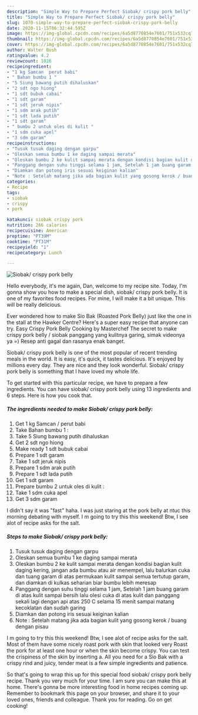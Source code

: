 ```yaml
---
description: "Simple Way to Prepare Perfect Siobak/ crispy pork belly"
title: "Simple Way to Prepare Perfect Siobak/ crispy pork belly"
slug: 1070-simple-way-to-prepare-perfect-siobak-crispy-pork-belly
date: 2020-11-15T06:32:44.595Z
image: https://img-global.cpcdn.com/recipes/6a5d8770854e7601/751x532cq70/siobak-crispy-pork-belly-foto-resep-utama.jpg
thumbnail: https://img-global.cpcdn.com/recipes/6a5d8770854e7601/751x532cq70/siobak-crispy-pork-belly-foto-resep-utama.jpg
cover: https://img-global.cpcdn.com/recipes/6a5d8770854e7601/751x532cq70/siobak-crispy-pork-belly-foto-resep-utama.jpg
author: Walter Bush
ratingvalue: 4.2
reviewcount: 1026
recipeingredient:
- "1 kg Samcan  perut babi"
- " Bahan bumbu 1 "
- "5 Siung bawang putih dihaluskan"
- "2 sdt ngo hiong"
- "1 sdt bubuk cabai"
- "1 sdt garam"
- "1 sdt jeruk nipis"
- "1 sdm arak putih"
- "1 sdt lada putih"
- "1 sdt garam"
- " bumbu 2 untuk oles di kulit "
- "1 sdm cuka apel"
- "3 sdm garam"
recipeinstructions:
- "Tusuk tusuk daging dengan garpu"
- "Oleskan semua bumbu 1 ke daging sampai merata"
- "Oleskan bumbu 2 ke kulit sampai merata dengan kondisi bagian kulit daging kering, jangan ada bumbu atau air menempel, lalu balurkan cuka dan tuang garam di atas permukaan kulit sampai semua tertutup garam, dan diamkan di kulkas seharian biar bumbu lebih meresap"
- "Panggang dengan suhu tinggi selama 1 jam, Setelah 1 jam buang garam di atas kulit sampai bersih lalu olesi cuka di atas kulit dan panggang sekali lagi dengan api atas 250 C selama 15 menit sampai matang kecoklatan dan sudah garing"
- "Diamkan dan potong iris sesuai keiginan kalian"
- "Note : Setelah matang jika ada bagian kulit yang gosong kerok / buang dengan pisau"
categories:
- Recipe
tags:
- siobak
- crispy
- pork

katakunci: siobak crispy pork 
nutrition: 266 calories
recipecuisine: American
preptime: "PT39M"
cooktime: "PT31M"
recipeyield: "1"
recipecategory: Lunch

---
```



![Siobak/ crispy pork belly](https://img-global.cpcdn.com/recipes/6a5d8770854e7601/751x532cq70/siobak-crispy-pork-belly-foto-resep-utama.jpg)

Hello everybody, it's me again, Dan, welcome to my recipe site. Today, I'm gonna show you how to make a special dish, siobak/ crispy pork belly. It is one of my favorites food recipes. For mine, I will make it a bit unique. This will be really delicious.

Ever wondered how to make Sio Bak (Roasted Pork Belly) just like the one in the stall at the Hawker Centre? Here&#39;s a super easy recipe that anyone can try. Easy Crispy Pork Belly Cooking by Masterchef The secret to make crispy pork belly / siobak panggang yang kulitnya garing, simak videonya ya =) Resep anti gagal dan rasanya enak banget.

Siobak/ crispy pork belly is one of the most popular of recent trending meals in the world. It is easy, it's quick, it tastes delicious. It's enjoyed by millions every day. They are nice and they look wonderful. Siobak/ crispy pork belly is something that I have loved my whole life.


To get started with this particular recipe, we have to prepare a few ingredients. You can have siobak/ crispy pork belly using 13 ingredients and 6 steps. Here is how you cook that.

<!--inarticleads1-->

##### The ingredients needed to make Siobak/ crispy pork belly:

1. Get 1 kg Samcan / perut babi
1. Take  Bahan bumbu 1 :
1. Take 5 Siung bawang putih dihaluskan
1. Get 2 sdt ngo hiong
1. Make ready 1 sdt bubuk cabai
1. Prepare 1 sdt garam
1. Take 1 sdt jeruk nipis
1. Prepare 1 sdm arak putih
1. Prepare 1 sdt lada putih
1. Get 1 sdt garam
1. Prepare  bumbu 2 untuk oles di kulit :
1. Take 1 sdm cuka apel
1. Get 3 sdm garam


I didn&#39;t say it was &#34;fast&#34; haha. I was just staring at the pork belly at ntuc this morning debating with myself. I m going to try this this weekend! Btw, I see alot of recipe asks for the salt. 

<!--inarticleads2-->

##### Steps to make Siobak/ crispy pork belly:

1. Tusuk tusuk daging dengan garpu
1. Oleskan semua bumbu 1 ke daging sampai merata
1. Oleskan bumbu 2 ke kulit sampai merata dengan kondisi bagian kulit daging kering, jangan ada bumbu atau air menempel, lalu balurkan cuka dan tuang garam di atas permukaan kulit sampai semua tertutup garam, dan diamkan di kulkas seharian biar bumbu lebih meresap
1. Panggang dengan suhu tinggi selama 1 jam, Setelah 1 jam buang garam di atas kulit sampai bersih lalu olesi cuka di atas kulit dan panggang sekali lagi dengan api atas 250 C selama 15 menit sampai matang kecoklatan dan sudah garing
1. Diamkan dan potong iris sesuai keiginan kalian
1. Note : Setelah matang jika ada bagian kulit yang gosong kerok / buang dengan pisau


I m going to try this this weekend! Btw, I see alot of recipe asks for the salt. Most of them have some nicely roast pork with skin that looked very Roast the pork for at least one hour or when the skin become crispy. You can test the crispiness of the skin by inserting a. All you need for a Sio Bak with a crispy rind and juicy, tender meat is a few simple ingredients and patience. 

So that's going to wrap this up for this special food siobak/ crispy pork belly recipe. Thank you very much for your time. I am sure you can make this at home. There's gonna be more interesting food in home recipes coming up. Remember to bookmark this page on your browser, and share it to your loved ones, friends and colleague. Thank you for reading. Go on get cooking!
